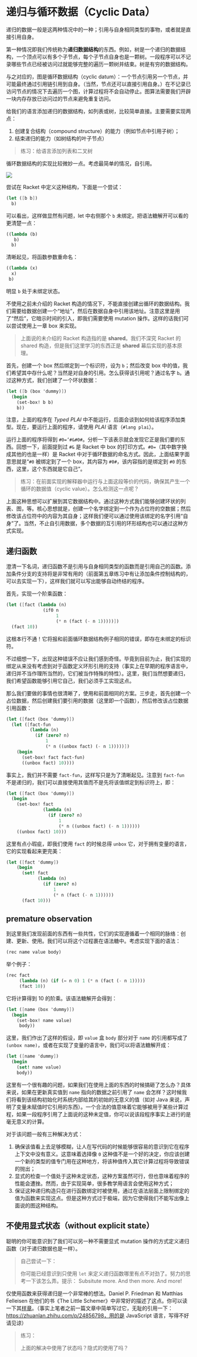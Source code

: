 # 递归与循环数据（Cyclic Data）

递归的数据一般是这两种情况中的一种；引用与自身相同类型的事物，或者就是直接引用自身。

第一种情况即我们传统称为**递归数据结构**的东西。例如，树是一个递归的数据结构，一个顶点可以有多个子节点，每个子节点自身也是一颗树。一段程序可以不记录哪些节点已经被访问过就能够完整的遍历一颗树并结束。树是有穷的数据结构。

与之对应的，图是循环数据结构（cyclic datum）：一个节点引用另一个节点，并可能最终通过引用链引用到自身。（当然，节点还可以直接引用自身。）在不记录已访问节点的情况下去遍历一个图，计算过程将不会自动停止。图算法需要我们开辟一块内存存放已访问过的节点来避免重复访问。

给我们的语言添加递归的数据结构，如列表或树，比较简单直接。主要需要实现两点：

1. 创建复合结构（compound structure）的能力（例如节点中引用子树）；
2. 结束递归的能力（如树结构的叶子节点）

> 练习：给语言添加列表和二叉树

循环数据结构的实现比较微妙一点。考虑最简单的情况，自引用。

![](./imgs/pict.png)

尝试在 Racket 中定义这种结构，下面是一个尝试：

```scheme
(let ([b b])
  b)
```

可以看出，这样做显然有问题，let 中右侧那个 `b` 未绑定。把语法糖解开可以看的更清楚一点：

```scheme
((lambda (b)
   b)
  b)
```

清晰起见，将函数参数重命名：

```scheme
((lambda (x)
  x)
 b)
```

明显 `b` 处于未绑定状态。

不使用之前未介绍的 Racket 构造的情况下，不能直接创建出循环的数据结构。我们需要给数据创建一个“地址”，然后在数据自身中引用该地址。注意这里是用了“然后”，它暗示时间的引入，即我们需要使用 mutation 操作。这样的话我们可以尝试使用上一章 box 来实现。

> 上面说的未介绍的 Racket 构造指的是 **shared**。我们不深究 Racket 的 shared 构造，但是我们这里学习的东西正是 **shared** 幕后实现的基本原理。

首先，创建一个 box 然后绑定到一个标识符，设为 `b`；然后改变 box 中的值，我们希望其中存什么呢？当然是对自身的引用。怎么获得该引用呢？通过名字 `b`。通过这种方式，我们创建了一个环状数据：

```scheme
(let ([b (box 'dummy)])
  (begin
    (set-box! b b)
    b))
```

注意，上面的程序在 *Typed PLAI* 中不能运行，后面会谈到如何给该程序添加类型。现在，要运行上面的程序，请使用 *PLAI*  语言（`#lang plai`）。

运行上面的程序将得到 `#0=’#&#0#`。分析一下该表示就会发现它正是我们要的东西。回想一下，前面提到过 `#&` 是 Racket 中 box 的打印方式。`#0=`（其中数字换成其他的也是一样）是 Racket 中对于循环数据的命名方式。因此，上面结果字面意思就是“`#0` 被绑定到了一个 box，其内容为 `#0#`，该内容指的是绑定到 `#0` 的东西，这里，这个东西就是它自己”。

> 练习：在前面实现的解释器中运行与上面这段等价的代码，确保其产生一个循环的数据值（cyclic value）。怎么检测这一点呢？

上面这种思想可以扩展到其它数据结构中。通过这种方式我们能够创建环状的列表、图，等。核心思想就是，创建一个名字绑定到一个作为占位符的空数据；然后修改该占位符中的内容为其自身；这样我们便可以通过使用该绑定的名字引用“自身”了。当然，不止自引用数据，多个数据的互引用的环形结构也可以通过这种方式实现。


## 递归函数 ##

澄清一下名词，递归函数不是引用与自身相同类型的函数而是引用自己的函数。添加条件分支的支持将是非常有用的（前面第五章练习中有让添加条件控制结构的，可以去实现一下），这样我们就可以写出能够自动终结的程序。

首先，实现一个阶乘函数：

```scheme
(let ([fact (lambda (n)
              (if0 n
                   1
                   (* n (fact (- n 1)))))])
  (fact 10))
```

这根本行不通！它将报和前面循环数据结构例子相同的错误，即存在未绑定的标识符。

不过细想一下，出现这种错误不应让我们感到奇怪。毕竟到目前为止，我们实现的绑定从来没有考虑到对于函数定义环形引用的支持（事实上在早期的程序语言中，递归并不当作理所当然的，它们被当作特殊的特性）。这里，我们当然想要递归，我们希望函数能够引用它自己，我们必须手工实现这点。

那么我们要做的事情也很清晰了，使用和前面相同的方案。三步走，首先创建一个占位数据，然后创建我们要引用的数据（这里即一个函数），然后修改该占位数据引用函数：

```scheme
(let ([fact (box 'dummy)])
  (let ([fact-fun
         (lambda (n)
           (if (zero? n)
               1
               (* n ((unbox fact) (- n 1)))))])
    (begin
      (set-box! fact fact-fun)
      ((unbox fact) 10))))
```

事实上，我们并不需要 `fact-fun`，这样写只是为了清晰起见。注意到 `fact-fun` 不是递归的，我们可以直接使用其值而不是先将该值绑定到标识符上，即：

```scheme
(let ([fact (box 'dummy)])
  (begin
    (set-box! fact
              (lambda (n)
                (if (zero? n)
                    1
                    (* n ((unbox fact) (- n 1))))))
    ((unbox fact) 10)))
```

这里有点小瑕疵，即我们使用 `fact` 的时候总得 `unbox` 它，对于拥有变量的语言，它的实现看起来更完美：

```scheme
(let ([fact 'dummy])
    (begin
      (set! fact
            (lambda (n)
              (if (zero? n)
                  1
                  (* n (fact (- n 1))))))
      (fact 10)))
```

## premature observation ##

到这里我们发现前面的东西有一些共性，它们的实现遵循着一个相同的脉络：创建、更新、使用。我们可以将这个过程裹在语法糖中。考虑实现下面的语法：

```scheme
(rec name value body)
```

举个例子：

```scheme
(rec fact
     (lambda (n) (if (= n 0) 1 (* n (fact (- n 1)))))
     (fact 10))
```

它将计算得到 10 的阶乘。该语法糖解开会得到：

```scheme
(let ([name (box 'dummy)])
  (begin
    (set-box! name value)
     body))
```

这里，我们作出了这样的假设，即 `value` 盒 `body` 部分对于 `name` 的引用都写成了 `(unbox name)`，或者在实现了变量的语言中，我们可以将语法糖解开成：

```scheme
(let ([name 'dummy])
  (begin
    (set! name value)
    body))
```

这里有一个很有趣的问题，如果我们在使用上面的东西的时候搞砸了怎么办？具体来说，如果在更新真实值到 `name` 指向的数据之前引用了 `name` 会怎样？这时候我们将看到该结构初始化时系统内部给其的初始的无意义的值（如对 Java 来说，声明了变量未赋值时它引用的东西）。一个合法的值意味着它能够被用于某些计算过程，如果一段程序引用了上面说的这种未定值，你可以说该段程序事实上进行的是毫无意义的计算。

对于该问题一般有三种解决方式：

1. 确保该值看上去足够模糊，让人在写代码的时候能够很容易的意识到它在程序上下文中没有意义。这意味着选择像 `0` 这种值不是一个好的决定，你应该创建一个新的类型的值专门用在这种地方，将该种值传入其它计算过程将导致错误的抛出；
2. 显式的检查一个值处于这种未定状态，这种方案虽然可行，但也意味着程序的性能会遭挫。然而，由于实现简单，很多教学用语言会使用这种方式；
3. 保证这种递归构造只在进行函数绑定时被使用，通过在语法层面上限制绑定的值为函数来实现这点。但是这种方式过于极端，因为它使得我们不能写出像上面说的图这种结构。

## 不使用显式状态（without explicit state） ##

聪明的你可能意识到了我们可以另一种不需要显式 mutation 操作的方式定义递归函数（对于递归数据也是一样）。

> 自己尝试一下：
>
> 你可能已经意识到只使用 `let` 来定义递归函数哪里有点不对劲了。努力的思考一下该怎么弄。提示： Subsitute more. And then more. And more!

仅使用函数来获得递归是一个非常棒的想法。Daniel P. Friedman 和 Matthias Felleisen 在他们的书《The Little Schemer》中非常好的描述了这点。你可以读一下其[样章](http://www.ccs.neu.edu/home/matthias/BTLS/sample.pdf)。（事实上笔者之前一篇文章中简单写过它，无耻的引用一下：https://zhuanlan.zhihu.com/p/24856798，用的是 JavaScript 语言，写得不好请见谅）

> 练习：
>
> 上面的解决中使用了状态吗？隐式的使用了吗？